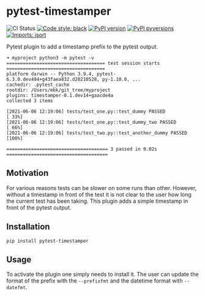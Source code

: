 # pytest-timestamper

![CI Status](https://github.com/mbkroese/pytest-timestamper/actions/workflows/main.yml/badge.svg)
[![Code style: black](https://img.shields.io/badge/code%20style-black-000000.svg)](https://github.com/psf/black)
[![PyPI version](https://badge.fury.io/py/pytest-timestamper.svg)](https://pypi.python.org/pypi/pytest-timestamper/)
[![PyPI pyversions](https://img.shields.io/pypi/pyversions/pytest-timestamper.svg)](https://pypi.python.org/pypi/pytest-timestamper/)
[![Imports: isort](https://img.shields.io/badge/%20imports-isort-%231674b1?style=google&labelColor=ef8336)](https://pycqa.github.io/isort/)


Pytest plugin to add a timestamp prefix to the pytest output.

```
➜ myproject python3 -m pytest -v
==================================== test session starts ====================================
platform darwin -- Python 3.9.4, pytest-6.3.0.dev494+g43faea832.d20210528, py-1.10.0, ...
cachedir: .pytest_cache
rootdir: /Users/mbk/git_tree/myproject
plugins: timestamper-0.1.dev14+gaacde4a
collected 3 items

[2021-06-06 12:19:06] tests/test_one.py::test_dummy PASSED                            [ 33%]
[2021-06-06 12:19:06] tests/test_one.py::test_dummy_two PASSED                        [ 66%]
[2021-06-06 12:19:06] tests/test_two.py::test_another_dummy PASSED                    [100%]

===================================== 3 passed in 0.02s =====================================
```

## Motivation

For various reasons tests can be slower on some runs than other.
However, without a timestamp in front of the test it is not clear to the user how long the current test has been taking.
This plugin adds a simple timestamp in front of the pytest output.

## Installation

```
pip install pytest-timestamper
```

## Usage

To activate the plugin one simply needs to install it.
The user can update the format of the prefix with the `--prefixfmt` and the datetime format with `--datefmt`.
